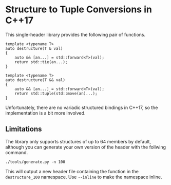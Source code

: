 # Structure to Tuple Conversions in C++17

This single-header library provides the following pair of functions.

    template <typename T>
    auto destructure(T & val)
    {
        auto && [an...] = std::forward<T>(val);
        return std::tie(an...);
    }

    template <typename T>
    auto destructure(T && val)
    {
        auto && [an...] = std::forward<T>(val);
        return std::tuple(std::move(an)...);
    }

Unfortunately, there are no variadic structured bindings in C++17,
so the implementation is a bit more involved.

## Limitations

The library only supports structures of up to 64 members by default,
although you can generate your own version of the header with
the follwing command.

    ./tools/generate.py -n 100

This will output a new header file containing the function
in the `destructure_100` namespace. Use `--inline` to make the namespace
inline.